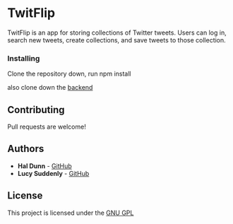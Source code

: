 # TwitFlip

TwitFlip is an app for storing collections of Twitter tweets. Users can log in, search new tweets, create collections, and save tweets to those collection.

### Installing

Clone the repository down, run npm install

also clone down the [backend](https://github.com/LucySuddenly/twitflip-backend)

## Contributing

Pull requests are welcome!

## Authors

* **Hal Dunn** - [GitHub](https://github.com/halented)
* **Lucy Suddenly** - [GitHub](https://github.com/LucySuddenly)

## License

This project is licensed under the [GNU GPL](https://www.gnu.org/licenses/gpl-3.0.en.html)



